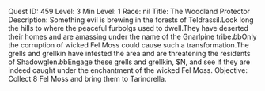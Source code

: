 Quest ID: 459
Level: 3
Min Level: 1
Race: nil
Title: The Woodland Protector
Description: Something evil is brewing in the forests of Teldrassil.Look long the hills to where the peaceful furbolgs used to dwell.They have deserted their homes and are amassing under the name of the Gnarlpine tribe.$b$bOnly the corruption of wicked Fel Moss could cause such a transformation.The grells and grellkin have infested the area and are threatening the residents of Shadowglen.$b$bEngage these grells and grellkin, $N, and see if they are indeed caught under the enchantment of the wicked Fel Moss.
Objective: Collect 8 Fel Moss and bring them to Tarindrella.
